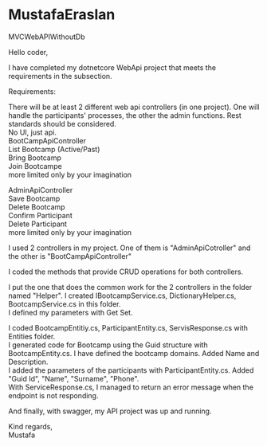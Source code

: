 # MustafaEraslan
MVCWebAPIWithoutDb

Hello coder,

I have completed my dotnetcore WebApi project that meets the requirements in the subsection.

Requirements:

There will be at least 2 different web api controllers (in one project). One will handle the participants' processes, the other the admin functions. Rest standards should be considered.  
No UI, just api.  
BootCampApiController  
List Bootcamp (Active/Past)  
Bring Bootcamp  
Join Bootcampe  
more limited only by your imagination  

AdminApiController  
Save Bootcamp  
Delete Bootcamp  
Confirm Participant  
Delete Participant  
more limited only by your imagination  

I used 2 controllers in my project. One of them is "AdminApiCotroller" and the other is "BootCampApiController"  
  
I coded the methods that provide CRUD operations for both controllers.  

I put the one that does the common work for the 2 controllers in the folder named "Helper". I created IBootcampService.cs, DictionaryHelper.cs, BootcampService.cs in this folder.  
I defined my parameters with Get Set.  

I coded BootcampEntitiy.cs, ParticipantEntity.cs, ServisResponse.cs with Entities folder.  
I generated code for Bootcamp using the Guid structure with BootcampEntity.cs. I have defined the bootcamp domains. Added Name and Description.  
I added the parameters of the participants with ParticipantEntity.cs. Added "Guid Id", "Name", "Surname", "Phone".  
With ServiceResponse.cs, I managed to return an error message when the endpoint is not responding.  

And finally, with swagger, my API project was up and running.  

Kind regards,  
Mustafa
